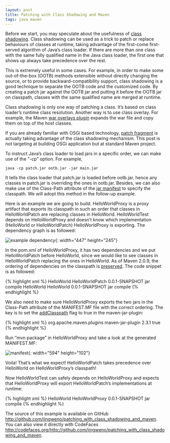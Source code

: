 ```yaml
---
layout: post
title: Patching with Class Shadowing and Maven
tags: java maven
---
```


Before we start, you may speculate about the usefulness of [class shadowing][1]. Class shadowing can be used as a trick to patch or replace behaviours of  classes at runtime, taking advantage of the first-come first-served  algorithm of Java’s class loader. If there are more than one class with  the same fully qualified name in the Java class loader, the first one  that shows up always take precedence over the rest.

This is extremely useful in some cases. For example, in order to make some out-of-the-box (OOTB) methods extensible without directly changing the source, or to provide backward-compatibility support, class  shadowing is a good technique to separate the OOTB code and the  customized code. By creating a patch jar against the OOTB jar and  putting it before the OOTB jar on classpath, classes with the same  qualified name are merged at runtime.

Class shadowing is only one way of patching a class. It’s based on class loader’s runtime class resolution. Another way is to use class  overlay. For example, the Maven [war overlays plugin][2] expands the war file and copy them on top of the  host classes.

If you are already familiar with OSGi based technology, [patch fragment][3] is actually taking advantage of the class shadowing mechanism. This post is not targeting at building OSGi application but  at standard Maven project.

To instruct Java’s class loader to load jars in a specific order, we can make use of the “-cp” option. For example,

	java -cp patch.jar ootb.jar -jar main.jar

It tells the class loader that patch.jar is loaded before ootb.jar, hence any classes in patch.jar is overriding the ones in ootb.jar. Besides, we can also make use of the Class-Path attribute of the [jar  manifest][4] to specify the classpath. We will adopt this method in the follow-up example.

Here is an example we are going to build. HelloWorldProxy is a *proxy* artifact that exports its classpath in such an order that classes in HelloWorldPatch are replacing classes in HelloWorld. HelloWorldTest depends on HelloWorldProxy and doesn’t know which implementation (HelloWorld or HelloWorldPatch) HelloWorldProxy is exporting. The dependency graph is as followed:

![example dependency](http://idisk.me.com/jingweno/Public/Pictures/Skitch/maven_example_dep-20110213-233540.jpg){: width="447" height="245"}

In the pom.xml of HelloWorldProxy, it has two dependencies and we put HelloWorldPatch before HelloWorld, since we would like to see classes in HelloWorldPatch replacing the ones in HelloWorld. As of Maven 2.0.9, the ordering of dependencies on the classpath is [preserved][5]. The code snippet is as followed:

{% highlight xml %}
<dependencies>
    <dependency>
        <groupId>HelloWorld</groupId>
        <artifactId>HelloWorldPatch</artifactId>
        <version>0.0.1-SNAPSHOT</version>
        <type>jar</type>
        <scope>compile</scope>
    </dependency>
    <dependency>
        <groupId>HelloWorld</groupId>
        <artifactId>HelloWorld</artifactId>
        <version>0.0.1-SNAPSHOT</version>
        <type>jar</type>
        <scope>compile</scope>
    </dependency>
</dependencies>
{% endhighlight %}

We also need to make sure HelloWorldProxy exports the two jars in the  Class-Path attribute of the MANIFEST.MF file with the correct ordering.  The key is to set the [addClasspath][6] flag to true in the maven-jar-plugin:

{% highlight xml %}
<plugin>
    <groupId>org.apache.maven.plugins</groupId>
    <artifactId>maven-jar-plugin</artifactId>
    <version>2.3.1</version>
    <configuration>
        <archive>
            <manifest>
                <addClasspath>true</addClasspath>
            </manifest>
        </archive>
    </configuration>
</plugin>
{% endhighlight %}

Run “mvn package” in HelloWorldProxy and take a look at the generated MANIFEST.MF:

![manifest](http://idisk.me.com/jingweno/Public/Pictures/Skitch/maven_manifest-20110213-233556.jpg){: width="594" height="102"}

Voila! That’s what we expect! HelloWorldPatch takes precedence over HelloWorld on HelloWorldProxy’s classpath!

Now HelloWorldTest can safely depends on HelloWorldProxy and expects that HelloWorldProxy will export HelloWorldPatch’s implementations at  runtime:

{% highlight xml %}
<dependency>
    <groupId>HelloWorld</groupId>
    <artifactId>HelloWorldProxy</artifactId>
    <version>0.0.1-SNAPSHOT</version>
    <type>jar</type>
    <scope>compile</scope>
</dependency>
{% endhighlight %}

The source of this example is available on GitHub <http://github.com/jingweno/patching_with_class_shadowing_and_maven>. You can also view it directly with CodeFaces <http://codefaces.org/http://github.com/jingweno/patching_with_class_shadowing_and_maven>.

[1]: http://mindprod.com/jgloss/shadow.html
[2]: http://maven.apache.org/plugins/maven-war-plugin/examples/war-overlay.html
[3]: http://wiki.eclipse.org/FAQ_Can_fragments_be_used_to_patch_a_plug-in%3F
[4]: http://download.oracle.com/docs/cd/E17476_01/javase/1.5.0/docs/guide/jar/jar.html#JAR%20Manifest
[5]: http://stackoverflow.com/questions/793054/maven-classpath-order-issues
[6]: http://maven.apache.org/shared/maven-archiver/examples/classpath.html
